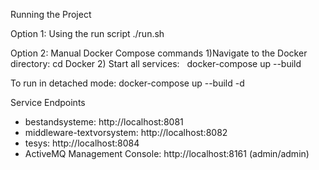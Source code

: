 Running the Project

Option 1: Using the run script
./run.sh

Option 2: Manual Docker Compose commands
1)Navigate to the Docker directory:
     cd Docker
2) Start all services: 
     docker-compose up --build

To run in detached mode: docker-compose up --build -d


Service Endpoints
* bestandsysteme: http://localhost:8081
* middleware-textvorsystem: http://localhost:8082
* tesys: http://localhost:8084
* ActiveMQ Management Console: http://localhost:8161 (admin/admin)




